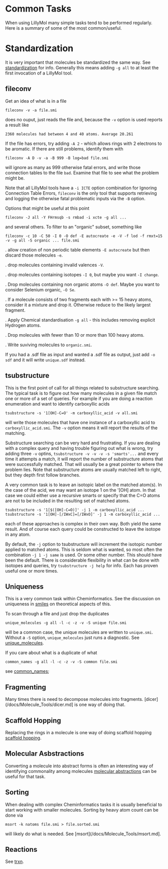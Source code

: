 # Common Tasks
When using LillyMol many simple tasks tend to be performed regularly. Here
is a summary of some of the most common/useful.

# Standardization
It is very important that molecules be standardized the same way. See
[standardization](/docs/Molecule_Lib/chemical_standardisation.md) for
info. Generally this means adding `-g all` to at least the first invocation
of a LillyMol tool.

## fileconv
Get an idea of what is in a file
```
fileconv -v -a file.smi
```
does no ouput, just reads the file and, because the `-v` option is used
reports a result like
```
2360 molecules had between 4 and 40 atoms. Average 20.261
```
If the file has errors, try adding `-A 2` - which allows rings
with 2 electrons to be aromatic. If there are still problems, identify
them with
```
fileconv -A D -v -a -B 999 -B log=bad file.smi
```
will ignore as many as 999 otherwise fatal errors, and write those
connection tables to the file `bad`. Examine that file to see
what the problem might be.

Note that all LillyMol tools have a `-i ICTE` option combination for
Ignoring Connection Table Errors, `fileconv` is the only tool that supports
retrieving and logging the otherwise fatal problematic inputs via the `-B` option.

Options that might be useful at this point
```
fileconv -J all -Y FHrmsqb -s rmbad -i xcte -g all ...
```
and several others. To filter to an "organic" subset, something like
```
fileconv -c 10 -C 50 -I 0 -O def -E autocreate -e -V -f lod -f rmxt=15 -v -g all -S organic ... file.smi
```
. allow creation of non periodic table
elements `-E autocreate` but then discard those molecules `-e`.

. drop molecules containing invalid valences `-V`.

. drop molecules containing isotopes `-I 0`, but maybe you want `-I change`.

. Drop molecules containing non organic atoms `-O def`. Maybe you want to consider Selenium 
organic, `-O Se`.

. If a molecule consists of two fragments each with >= 15 heavy atoms, consider it a mixture
and drop it. Otherwise reduce to the likely largest fragment.

. Apply Chemical standardisation `-g all` - this includes removing explicit Hydrogen atoms.

. Drop molecules with fewer than 10 or more than 100 heavy atoms.

. Write suviving molecules to `organic.smi`.

If you had a .sdf file as input and wanted a .sdf file as output, just add `-o sdf` and
it will write `unique.sdf` instead.

## tsubstructure
This is the first point of call for all things related to substructure searching.
The typical task is to figure out how many molecules in a given file match one
or more of a set of queries. For example if you are doing a reaction enumeration and
want to identify carboxyllic acids
```
tsubstructure -s '1[OH]-C=O' -m carboxyllic_acid -v all.smi
```
will write those molecules that have one instance of a carboxyllic acid to
`carboxyllic_acid.smi`. The `-v` option means it will report the results of
the matching.

Substructure searching can be very hard and frustrating. If you are dealing with
a complex query and having trouble figuring out what is wrong, try adding three
`-v` optins, `tsubstructure -v -v -v -s 'smarts'...` and every time it attempts
a match, it will report the number of substructure atoms that were successfully
matched. That will usually be a great pointer to where the problem lies. Note
that substructure atoms are usually matched left to right, but they depth
first follow branches.

A very common task is to leave an isotopic label on the matched atom(s). In the
case of the acid, we may want an isotope 1 on the '[OH] atom. In that case we
could either use a recursive smarts or specify that the C=O atoms are not
to be included in the resulting set of matched atoms.
```
tsubstructure -s '1[$([OH]-C=O)]' -j 1 -m carboxyllic_acid ...
tsubstructure -s '1[OH]-[/IWxC]=[/IWxO]' -j 1 -m carboxyllic_acid ...
```
each of these approaches is complex in their own way. Both yield the
same result. And of course each query could be constructed to leave the
isotope in any atom.

By default, the `-j` option to tsubstructure will increment the isotopic
number applied to matched atoms. This is seldom what is wanted, so most
often the combination `-j 1 -j same` is used. Or some other number. This
should have been the default. There is considerable flexibility in what
can be done with isotopes and queries, try `tsubstructure -j help` for
info. Each has proven useful one or more times.

## Uniqueness
This is a very common task within Cheminformatics. See the discussion
on uniqueness in [smiles](/docs/Molecule_Lib/smiles.md) on theoretical
aspects of this.

To scan through a file and just drop the duplicates
```
unique_molecules -g all -l -c -z -v -S unique file.smi
```
will be a common case, the unique molecules are written to `unique.smi`.
Without a `-S` option, `unique_molecules` just runs a diagnostic. See
[unique_molecules](/docs/Molecule_Tools/unique_molecules.md).

If you care about what is a duplicate of what
```
common_names -g all -l -c -z -v -S common file.smi
```
see [common_names](/docs/Molecule_Tools/common_names.md);

## Fragmenting
Many times there is need to decompose molecules into fragments. [dicer](/docs/Molecule_Tools/dicer.md]
is one way of doing that.

## Scaffold Hopping
Replacing the rings in a molecule is one way of doing scaffold hopping
[scaffold hopping](/docs/molecule/ring_replacement.md).

## Molecular Asbstractions
Converting a molecule into abstract forms is often an interesting way of identifying
commonality among molecules [molecular abstractions](/docs/Molecule_Tools/molecular_abstraction.md)
can be useful for that task.

## Sorting
When dealing with complex Cheminformatics tasks it is usually beneficial to start
working with smaller molecules. Sorting by heavy atom count can be done via
```
msort -k natoms file.smi > file.sorted.smi
```
will likely do what is needed. See [msort](/docs/Molecule_Tools/msort.md].

## Reactions
See [trxn](/docs/Molecule_Tools/trxn.md).
